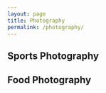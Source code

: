 ```yaml
---
layout: page
title: Photography
permalink: /photography/
---
```


## Sports Photography

## Food Photography
